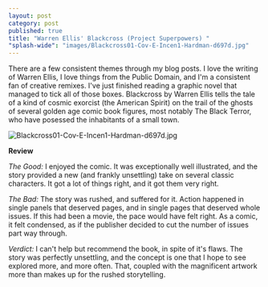 ```yaml
---
layout: post
category: post
published: true
title: "Warren Ellis' Blackcross (Project Superpowers) "
"splash-wide": "images/Blackcross01-Cov-E-Incen1-Hardman-d697d.jpg"
---
```

There are a few consistent themes through my blog posts. I love the writing of Warren Ellis, I love things from the Public Domain, and I'm a consistent fan of creative remixes. I've just finished reading a graphic novel that managed to tick all of those boxes. Blackcross by Warren Ellis tells the tale of a kind of cosmic exorcist (the American Spirit) on the trail of the ghosts of several golden age comic book figures, most notably The Black Terror, who have posessed the inhabitants of a small town. 


![Blackcross01-Cov-E-Incen1-Hardman-d697d.jpg]({{site.baseurl}}/images/Blackcross01-Cov-E-Incen1-Hardman-d697d.jpg)


**Review** 

_The Good:_ I enjoyed the comic. It was exceptionally well illustrated, and the story provided a new (and frankly unsettling) take on several classic characters. It got a lot of things right, and it got them very right. 

_The Bad:_ The story was rushed, and suffered for it. Action happened in single panels that deserved pages, and in single pages that deserved whole issues. If this had been a movie, the pace would have felt right. As a comic, it felt condensed, as if the publisher decided to cut the number of issues part way through. 

_Verdict:_ I can't help but recommend the book, in spite of it's flaws. The story was perfectly unsettling, and the concept is one that I hope to see explored more, and more often. That, coupled with the magnificent artwork more than makes up for the rushed storytelling.
